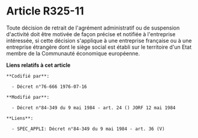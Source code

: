 # Article R325-11

Toute décision de retrait de l'agrément administratif ou de suspension d'activité doit être motivée de façon précise et
notifiée à l'entreprise intéressée, si cette décision s'applique à une entreprise française ou à une entreprise étrangère
dont le siège social est établi sur le territoire d'un Etat membre de la Communauté économique européenne.

**Liens relatifs à cet article**

	**Codifié par**:

	  - Décret n°76-666 1976-07-16

	**Modifié par**:

	  - Décret n°84-349 du 9 mai 1984 - art. 24 () JORF 12 mai 1984

	**Liens**:

	  - SPEC_APPLI: Décret n°84-349 du 9 mai 1984 - art. 36 (V)
